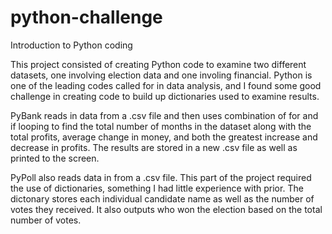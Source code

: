 # python-challenge
Introduction to Python coding

This project consisted of creating Python code to examine two different datasets, one involving election data
and one involing financial. Python is one of the leading codes called for in data analysis, and I found some
good challenge in creating code to build up dictionaries used to examine results.

PyBank reads in data from a .csv file and then uses combination of for and if looping to find the total number
of months in the dataset along with the total profits, average change in money, and both the greatest increase
and decrease in profits. The results are stored in a new .csv file as well as printed to the screen.

PyPoll also reads data in from a .csv file. This part of the project required the use of dictionaries, something
I had little experience with prior. The dictonary stores each individual candidate name as well as the number of votes
they received. It also outputs who won the election based on the total number of votes.
